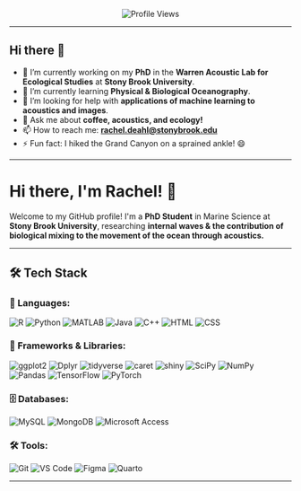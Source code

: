 <p align="center">
  <img src="https://komarev.com/ghpvc/?username=rnd22&style=flat-square&color=blue" alt="Profile Views" />
</p>

---

## Hi there 👋

- 🔭 I’m currently working on my **PhD** in the **Warren Acoustic Lab for Ecological Studies** at **Stony Brook University**.
- 🌱 I’m currently learning **Physical & Biological Oceanography**.
- 🤔 I’m looking for help with **applications of machine learning to acoustics and images**.
- 💬 Ask me about **coffee, acoustics, and ecology!**
- 📫 How to reach me: **rachel.deahl@stonybrook.edu**
- ⚡ Fun fact: I hiked the Grand Canyon on a sprained ankle! 😄

---

# Hi there, I'm Rachel! 👋

Welcome to my GitHub profile! I'm a **PhD Student** in Marine Science at **Stony Brook University**, researching **internal waves & the contribution of biological mixing to the movement of the ocean through acoustics.**

---

## 🛠️ Tech Stack

### 📌 Languages:
![R](https://img.shields.io/badge/-R-276DC3?style=flat-square&logo=r&logoColor=white)
![Python](https://img.shields.io/badge/-Python-3776AB?style=flat-square&logo=python&logoColor=white)
![MATLAB](https://img.shields.io/badge/-MATLAB-0076A8?style=flat-square&logo=mathworks&logoColor=white)
![Java](https://img.shields.io/badge/-Java-007396?style=flat-square&logo=java&logoColor=white)
![C++](https://img.shields.io/badge/-C++-00599C?style=flat-square&logo=cplusplus&logoColor=white)
![HTML](https://img.shields.io/badge/-HTML5-E34F26?style=flat-square&logo=html5&logoColor=white)
![CSS](https://img.shields.io/badge/-CSS3-1572B6?style=flat-square&logo=css3&logoColor=white)

### 🔧 Frameworks & Libraries:
![ggplot2](https://img.shields.io/badge/-ggplot2-00599C?style=flat-square&logo=r&logoColor=white)
![Dplyr](https://img.shields.io/badge/-Dplyr-276DC3?style=flat-square&logo=r&logoColor=white)
![tidyverse](https://img.shields.io/badge/-tidyverse-1E88E5?style=flat-square&logo=r&logoColor=white)
![caret](https://img.shields.io/badge/-caret-FFA07A?style=flat-square&logo=r&logoColor=white)
![shiny](https://img.shields.io/badge/-Shiny-4682B4?style=flat-square&logo=r&logoColor=white)
![SciPy](https://img.shields.io/badge/-SciPy-8CAAE6?style=flat-square&logo=scipy&logoColor=white)
![NumPy](https://img.shields.io/badge/-NumPy-013243?style=flat-square&logo=numpy&logoColor=white)
![Pandas](https://img.shields.io/badge/-Pandas-150458?style=flat-square&logo=pandas&logoColor=white)
![TensorFlow](https://img.shields.io/badge/-TensorFlow-FF6F00?style=flat-square&logo=tensorflow&logoColor=white)
![PyTorch](https://img.shields.io/badge/-PyTorch-EE4C2C?style=flat-square&logo=pytorch&logoColor=white)

### 🗄️ Databases:
![MySQL](https://img.shields.io/badge/-MySQL-4479A1?style=flat-square&logo=mysql&logoColor=white)
![MongoDB](https://img.shields.io/badge/-MongoDB-4EA94B?style=flat-square&logo=mongodb&logoColor=white)
![Microsoft Access](https://img.shields.io/badge/-Microsoft%20Access-A4373A?style=flat-square&logo=microsoft-access&logoColor=white)

### 🛠️ Tools:
![Git](https://img.shields.io/badge/-Git-F05032?style=flat-square&logo=git&logoColor=white)
![VS Code](https://img.shields.io/badge/-VS%20Code-007ACC?style=flat-square&logo=visual-studio-code&logoColor=white)
![Figma](https://img.shields.io/badge/-Figma-F24E1E?style=flat-square&logo=figma&logoColor=white)
![Quarto](https://img.shields.io/badge/-Quarto-4682B4?style=flat-square&logo=r&logoColor=white)

---
